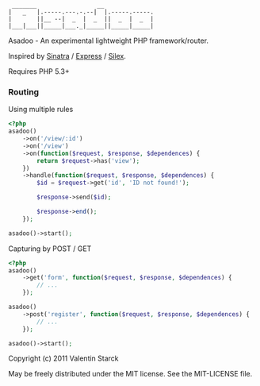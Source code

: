 ```
 _______                 __              
|   _   |.-----.---.-.--|  |.-----.-----.
|       ||__ --|  _  |  _  ||  _  |  _  |
|___|___||_____|___._|_____||_____|_____|
```

Asadoo - An experimental lightweight PHP framework/router.

Inspired by [Sinatra](http://www.sinatrarb.com/ "Sinatra - Ruby") / [Express](http://expressjs.com/ "Express - NodeJS") / [Silex](http://silex.sensiolabs.org/ "Silex PHP").

Requires PHP 5.3+

### Routing

Using multiple rules

```php
<?php
asadoo()
    ->on('/view/:id')
    ->on('/view')
    ->on(function($request, $response, $dependences) {
        return $request->has('view');
    })
    ->handle(function($request, $response, $dependences) {
        $id = $request->get('id', 'ID not found!');

        $response->send($id);

        $response->end();
    });

asadoo()->start();
```

Capturing by POST / GET

```php
<?php
asadoo()
    ->get('form', function($request, $response, $dependences) {
        // ...
    });

asadoo()
    ->post('register', function($request, $response, $dependences) {
        // ...
    });

asadoo()->start();
```

Copyright (c) 2011 Valentin Starck

May be freely distributed under the MIT license. See the MIT-LICENSE file.